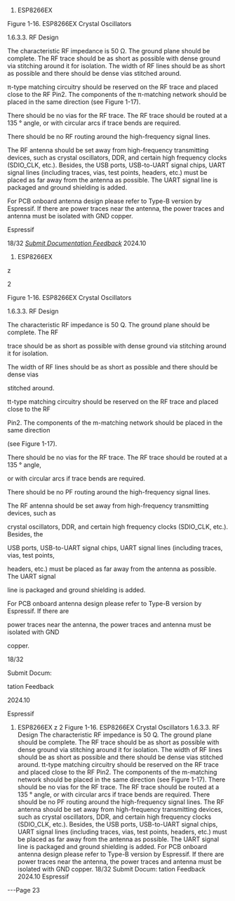 1. ESP8266EX

Figure 1-16. ESP8266EX Crystal Oscillators

1.6.3.3. RF Design

The characteristic RF impedance is 50 Ω. The ground plane should be complete. The RF
trace should be as short as possible with dense ground via stitching around it for isolation.
The width of RF lines should be as short as possible and there should be dense vias
stitched around.

π-type matching circuitry should be reserved on the RF trace and placed close to the RF
Pin2. The components of the π-matching network should be placed in the same direction
(see Figure 1-17).

There should be no vias for the RF trace. The RF trace should be routed at a 135 ° angle,
or with circular arcs if trace bends are required.

There should be no RF routing around the high-frequency signal lines.

The RF antenna should be set away from high-frequency transmitting devices, such as
crystal oscillators, DDR, and certain high frequency clocks (SDIO_CLK, etc.). Besides, the
USB ports, USB-to-UART signal chips, UART signal lines (including traces, vias, test points,
headers, etc.) must be placed as far away from the antenna as possible. The UART signal
line is packaged and ground shielding is added.

For PCB onboard antenna design please refer to Type-B version by Espressif. If there are
power traces near the antenna, the power traces and antenna must be isolated with GND
copper.


Espressif


18/32
*[Submit Documentation Feedback](https://www.espressif.com/en/company/documents/documentation_feedback?docId=2667&sections=&version=2.8)* 2024.10



1. ESP8266EX

z

2

Figure 1-16. ESP8266EX Crystal Oscillators

1.6.3.3. RF Design

The characteristic RF impedance is 50 Q. The ground plane should be complete. The RF

trace should be as short as possible with dense ground via stitching around it for isolation.

The width of RF lines should be as short as possible and there should be dense vias

stitched around.

tt-type matching circuitry should be reserved on the RF trace and placed close to the RF

Pin2. The components of the m-matching network should be placed in the same direction

(see Figure 1-17).

There should be no vias for the RF trace. The RF trace should be routed at a 135 ° angle,

or with circular arcs if trace bends are required.

There should be no PF routing around the high-frequency signal lines.

The RF antenna should be set away from high-frequency transmitting devices, such as

crystal oscillators, DDR, and certain high frequency clocks (SDIO_CLK, etc.). Besides, the

USB ports, USB-to-UART signal chips, UART signal lines (including traces, vias, test points,

headers, etc.) must be placed as far away from the antenna as possible. The UART signal

line is packaged and ground shielding is added.

For PCB onboard antenna design please refer to Type-B version by Espressif. If there are

power traces near the antenna, the power traces and antenna must be isolated with GND

copper.

18/32

Submit Docum:

tation Feedback

2024.10

Espressif

1. ESP8266EX
z
2
Figure 1-16. ESP8266EX Crystal Oscillators
1.6.3.3. RF Design
The characteristic RF impedance is 50 Q. The ground plane should be complete. The RF
trace should be as short as possible with dense ground via stitching around it for isolation.
The width of RF lines should be as short as possible and there should be dense vias
stitched around.
tt-type matching circuitry should be reserved on the RF trace and placed close to the RF
Pin2. The components of the m-matching network should be placed in the same direction
(see Figure 1-17).
There should be no vias for the RF trace. The RF trace should be routed at a 135 ° angle,
or with circular arcs if trace bends are required.
There should be no PF routing around the high-frequency signal lines.
The RF antenna should be set away from high-frequency transmitting devices, such as
crystal oscillators, DDR, and certain high frequency clocks (SDIO_CLK, etc.). Besides, the
USB ports, USB-to-UART signal chips, UART signal lines (including traces, vias, test points,
headers, etc.) must be placed as far away from the antenna as possible. The UART signal
line is packaged and ground shielding is added.
For PCB onboard antenna design please refer to Type-B version by Espressif. If there are
power traces near the antenna, the power traces and antenna must be isolated with GND
copper.
18/32
Submit Docum: tation Feedback 2024.10 Espressif


---Page 23 

